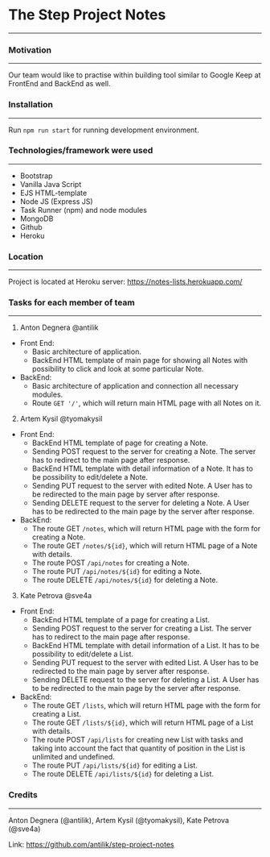 # The Step Project Notes
---

### Motivation
---

Our team would like to practise within building tool similar to Google Keep at FrontEnd and BackEnd as well.

### Installation
---

Run `npm run start` for running development environment.


### Technologies/framework were used
---

- Bootstrap
- Vanilla Java Script
- EJS HTML-template
- Node JS (Express JS)
- Task Runner (npm) and node modules
- MongoDB
- Github
- Heroku


### Location
---

Project is located at Heroku server: https://notes-lists.herokuapp.com/


### Tasks for each member of team
---

1.  Anton Degnera @antilik

- Front End:
  - Basic architecture of application.
  - BackEnd HTML template of main page for showing all Notes with possibility to click and look at some particular Note.
- BackEnd:
  - Basic architecture of application and connection all necessary modules.
  - Route `GET '/'`, which will return main HTML page with all Notes on it.

2. Artem Kysil @tyomakysil

- Front End:
  - BackEnd HTML template of page for creating a Note.
  - Sending POST request to the server for creating a Note. The server has to redirect to the main page after response.
  - BackEnd HTML template with detail information of a Note. It has to be possibility to edit/delete a Note.
  - Sending PUT request to the server with edited Note. A User has to be redirected to the main page by server after response.
  - Sending DELETE request to the server for deleting a Note. A User has to be redirected to the main page by the server after response.
- BackEnd:
  - The route GET `/notes`, which will return HTML page with the form for creating a Note.
  - The route GET `/notes/${id}`, which will return HTML page of a Note with details.
  - The route POST `/api/notes` for creating a Note.
  - The route PUT `/api/notes/${id}` for editing a Note.
  - The route DELETE `/api/notes/${id}` for deleting a Note.

3. Kate Petrova @sve4a

- Front End:
  - BackEnd HTML template of a page for creating a List.
  - Sending POST request to the server for creating a List. The server has to redirect to the main page after response.
  - BackEnd HTML template with detail information of a List. It has to be possibility to edit/delete a List.
  - Sending PUT request to the server with edited List. A User has to be redirected to the main page by server after response.
  - Sending DELETE request to the server for deleting a List. A User has to be redirected to the main page by the server after response.
- BackEnd:
  - The route GET `/lists`, which will return HTML page with the form for creating a List.
  - The route GET `/lists/${id}`, which will return HTML page of a List with details.
  - The route POST `/api/lists` for creating new List with tasks and taking into account the fact that quantity of position in the List is unlimited and undefined.
  - The route PUT `/api/lists/${id}` for editing a List.
  - The route DELETE `/api/lists/${id}` for deleting a List.


### Credits
---

Anton Degnera (@antilik), Artem Kysil (@tyomakysil), Kate Petrova (@sve4a)

Link: <https://github.com/antilik/step-project-notes>
